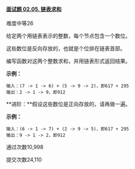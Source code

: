 #### [面试题 02.05. 链表求和](https://leetcode-cn.com/problems/sum-lists-lcci/)

难度中等26

给定两个用链表表示的整数，每个节点包含一个数位。

这些数位是反向存放的，也就是个位排在链表首部。

编写函数对这两个整数求和，并用链表形式返回结果。

 

**示例：**

```
输入：(7 -> 1 -> 6) + (5 -> 9 -> 2)，即617 + 295
输出：2 -> 1 -> 9，即912
```

**进阶：**假设这些数位是正向存放的，请再做一遍。

**示例：**

```
输入：(6 -> 1 -> 7) + (2 -> 9 -> 5)，即617 + 295
输出：9 -> 1 -> 2，即912
```

通过次数10,998

提交次数24,110